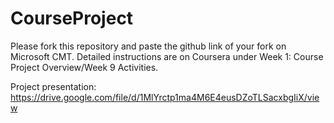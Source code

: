 # CourseProject

Please fork this repository and paste the github link of your fork on Microsoft CMT. Detailed instructions are on Coursera under Week 1: Course Project Overview/Week 9 Activities.

Project presentation: https://drive.google.com/file/d/1MlYrctp1ma4M6E4eusDZoTLSacxbgIiX/view
